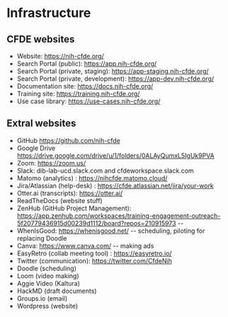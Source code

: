 # Infrastructure

## CFDE websites 

- Website: https://nih-cfde.org/
- Search Portal (public): https://app.nih-cfde.org/
- Search Portal (private, staging): https://app-staging.nih-cfde.org/ 
- Search Portal (private, development): https://app-dev.nih-cfde.org/ 
- Documentation site: https://docs.nih-cfde.org/ 
- Training site: https://training.nih-cfde.org/ 
- Use case library: https://use-cases.nih-cfde.org/ 

## Extral websites

- GitHub https://github.com/nih-cfde
- Google Drive https://drive.google.com/drive/u/1/folders/0ALAyQumxL5IgUk9PVA
- Zoom: https://zoom.us/
- Slack: dib-lab-ucd.slack.com and cfdeworkspace.slack.com
- Matomo (analytics) : https://nihcfde.matomo.cloud/
- Jira/Atlassian (help-desk) : https://cfde.atlassian.net/jira/your-work
- Otter.ai (transcripts): https://otter.ai/
- ReadTheDocs (website stuff)
- ZenHub (GitHub Project Management): https://app.zenhub.com/workspaces/training-engagement-outreach-5f20779436915d00239d1112/board?repos=210915973 -- 
- WhenIsGood: https://whenisgood.net/ -- scheduling, piloting for replacing Doodle
- Canva: https://www.canva.com/ -- making ads
- EasyRetro (collab meeting tool) : https://easyretro.io/
- Twitter (communication): https://twitter.com/CfdeNih
- Doodle (scheduling)
- Loom (video making)
- Aggie Video (Kaltura)
- HackMD (draft documents)
- Groups.io (email)
- Wordpress (website)
